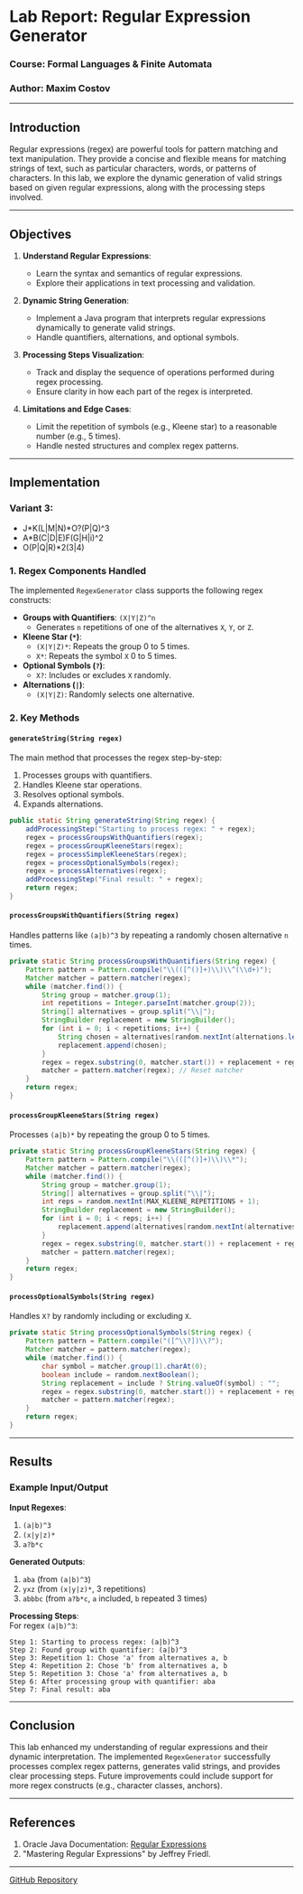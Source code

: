 # Lab Report: Regular Expression Generator

### Course: Formal Languages & Finite Automata
### Author: Maxim Costov

---

## Introduction
Regular expressions (regex) are powerful tools for pattern matching and text manipulation. They provide a concise and flexible means for matching strings of text, such as particular characters, words, or patterns of characters. In this lab, we explore the dynamic generation of valid strings based on given regular expressions, along with the processing steps involved.

---

## Objectives

1. **Understand Regular Expressions**:
    - Learn the syntax and semantics of regular expressions.
    - Explore their applications in text processing and validation.

2. **Dynamic String Generation**:
    - Implement a Java program that interprets regular expressions dynamically to generate valid strings.
    - Handle quantifiers, alternations, and optional symbols.

3. **Processing Steps Visualization**:
    - Track and display the sequence of operations performed during regex processing.
    - Ensure clarity in how each part of the regex is interpreted.

4. **Limitations and Edge Cases**:
    - Limit the repetition of symbols (e.g., Kleene star) to a reasonable number (e.g., 5 times).
    - Handle nested structures and complex regex patterns.

---

## Implementation

### Variant 3:
- J*K(L|M|N)*O?(P|Q)^3
- A*B(C|D|E)F(G|H|i)^2
- O(P|Q|R)*2(3|4)

### 1. **Regex Components Handled**
The implemented `RegexGenerator` class supports the following regex constructs:

- **Groups with Quantifiers**: `(X|Y|Z)^n`
    - Generates `n` repetitions of one of the alternatives `X`, `Y`, or `Z`.
- **Kleene Star (`*`)**:
    - `(X|Y|Z)*`: Repeats the group 0 to 5 times.
    - `X*`: Repeats the symbol `X` 0 to 5 times.
- **Optional Symbols (`?`)**:
    - `X?`: Includes or excludes `X` randomly.
- **Alternations (`|`)**:
    - `(X|Y|Z)`: Randomly selects one alternative.

### 2. **Key Methods**

#### `generateString(String regex)`
The main method that processes the regex step-by-step:
1. Processes groups with quantifiers.
2. Handles Kleene star operations.
3. Resolves optional symbols.
4. Expands alternations.

```java
public static String generateString(String regex) {
    addProcessingStep("Starting to process regex: " + regex);
    regex = processGroupsWithQuantifiers(regex);
    regex = processGroupKleeneStars(regex);
    regex = processSimpleKleeneStars(regex);
    regex = processOptionalSymbols(regex);
    regex = processAlternatives(regex);
    addProcessingStep("Final result: " + regex);
    return regex;
}
```

#### `processGroupsWithQuantifiers(String regex)`
Handles patterns like `(a|b)^3` by repeating a randomly chosen alternative `n` times.

```java
private static String processGroupsWithQuantifiers(String regex) {
    Pattern pattern = Pattern.compile("\\(([^()]+)\\)\\^(\\d+)");
    Matcher matcher = pattern.matcher(regex);
    while (matcher.find()) {
        String group = matcher.group(1);
        int repetitions = Integer.parseInt(matcher.group(2));
        String[] alternatives = group.split("\\|");
        StringBuilder replacement = new StringBuilder();
        for (int i = 0; i < repetitions; i++) {
            String chosen = alternatives[random.nextInt(alternations.length)];
            replacement.append(chosen);
        }
        regex = regex.substring(0, matcher.start()) + replacement + regex.substring(matcher.end());
        matcher = pattern.matcher(regex); // Reset matcher
    }
    return regex;
}
```

#### `processGroupKleeneStars(String regex)`
Processes `(a|b)*` by repeating the group 0 to 5 times.

```java
private static String processGroupKleeneStars(String regex) {
    Pattern pattern = Pattern.compile("\\(([^()]+)\\)\\*");
    Matcher matcher = pattern.matcher(regex);
    while (matcher.find()) {
        String group = matcher.group(1);
        String[] alternatives = group.split("\\|");
        int reps = random.nextInt(MAX_KLEENE_REPETITIONS + 1);
        StringBuilder replacement = new StringBuilder();
        for (int i = 0; i < reps; i++) {
            replacement.append(alternatives[random.nextInt(alternatives.length)]);
        }
        regex = regex.substring(0, matcher.start()) + replacement + regex.substring(matcher.end());
        matcher = pattern.matcher(regex);
    }
    return regex;
}
```

#### `processOptionalSymbols(String regex)`
Handles `X?` by randomly including or excluding `X`.

```java
private static String processOptionalSymbols(String regex) {
    Pattern pattern = Pattern.compile("([^\\?])\\?");
    Matcher matcher = pattern.matcher(regex);
    while (matcher.find()) {
        char symbol = matcher.group(1).charAt(0);
        boolean include = random.nextBoolean();
        String replacement = include ? String.valueOf(symbol) : "";
        regex = regex.substring(0, matcher.start()) + replacement + regex.substring(matcher.end());
        matcher = pattern.matcher(regex);
    }
    return regex;
}
```

---

## Results

### Example Input/Output

**Input Regexes**:
1. `(a|b)^3`
2. `(x|y|z)*`
3. `a?b*c`

**Generated Outputs**:
1. `aba` (from `(a|b)^3`)
2. `yxz` (from `(x|y|z)*`, 3 repetitions)
3. `abbbc` (from `a?b*c`, `a` included, `b` repeated 3 times)

**Processing Steps**:  
For regex `(a|b)^3`:
```
Step 1: Starting to process regex: (a|b)^3  
Step 2: Found group with quantifier: (a|b)^3  
Step 3: Repetition 1: Chose 'a' from alternatives a, b  
Step 4: Repetition 2: Chose 'b' from alternatives a, b  
Step 5: Repetition 3: Chose 'a' from alternatives a, b  
Step 6: After processing group with quantifier: aba  
Step 7: Final result: aba  
```
---

## Conclusion

This lab enhanced my understanding of regular expressions and their dynamic interpretation. The implemented `RegexGenerator` successfully processes complex regex patterns, generates valid strings, and provides clear processing steps. Future improvements could include support for more regex constructs (e.g., character classes, anchors).

---

## References

1. Oracle Java Documentation: [Regular Expressions](https://docs.oracle.com/javase/tutorial/essential/regex/)
2. "Mastering Regular Expressions" by Jeffrey Friedl.

---

[GitHub Repository](https://github.com/MaxKostov/DSL_Labs)
